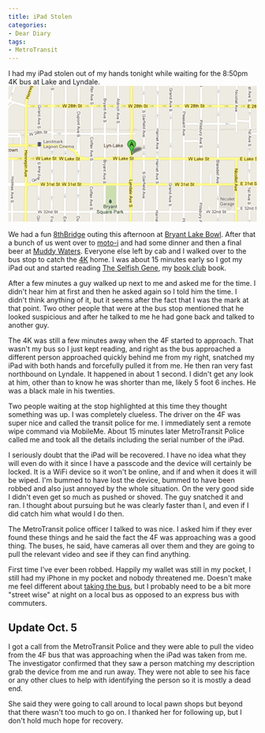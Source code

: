 ```yaml
---
title: iPad Stolen
categories:
- Dear Diary
tags:
- MetroTransit
---
```


I had my iPad stolen out of my hands tonight while waiting for the 8:50pm 4K bus at Lake and Lyndale.
[![](/assets/posts/2011/map-lake-and-lyndale.gif)](http://thingelstad.com/s/ipad-stolen/map-lake-and-lyndale/img)

We had a fun [8thBridge](http://www.8thBridge.com/) outing this afternoon at [Bryant Lake Bowl](http://www.bryantlakebowl.com/). After that a bunch of us went over to [moto-i](http://www.moto-i.com/) and had some dinner and then a final beer at [Muddy Waters](http://www.muddywatersmpls.com/new_home.html). Everyone else left by cab and I walked over to the bus stop to catch the [4K](http://www.metrotransit.org/Schedules/WebSchedules.aspx?route=4) home. I was about 15 minutes early so I got my iPad out and started reading [The Selfish Gene](http://rwbookclub.com/wiki/The_Selfish_Gene), my [book club](http://rwbookclub.com/) book.

After a few minutes a guy walked up next to me and asked me for the time. I didn't hear him at first and then he asked again so I told him the time. I didn't think anything of it, but it seems after the fact that I was the mark at that point. Two other people that were at the bus stop mentioned that he looked suspicious and after he talked to me he had gone back and talked to another guy.

The 4K was still a few minutes away when the 4F started to approach. That wasn't my bus so I just kept reading, and right as the bus approached a different person approached quickly behind me from my right, snatched my iPad with both hands and forcefully pulled it from me. He then ran very fast northbound on Lyndale. It happened in about 1 second. I didn't get any look at him, other than to know he was shorter than me, likely 5 foot 6 inches. He was a black male in his twenties.

Two people waiting at the stop highlighted at this time they thought something was up. I was completely clueless. The driver on the 4F was super nice and called the transit police for me. I immediately sent a remote wipe command via MobileMe. About 15 minutes later MetroTransit Police called me and took all the details including the serial number of the iPad.

I seriously doubt that the iPad will be recovered. I have no idea what they will even do with it since I have a passcode and the device will certainly be locked. It is a WiFi device so it won't be online, and if and when it does it will be wiped. I'm bummed to have lost the device, bummed to have been robbed and also just annoyed by the whole situation. On the very good side I didn't even get so much as pushed or shoved. The guy snatched it and ran. I thought about pursuing but he was clearly faster than I, and even if I did catch him what would I do then.

The MetroTransit police officer I talked to was nice. I asked him if they ever found these things and he said the fact the 4F was approaching was a good thing. The buses, he said, have cameras all over them and they are going to pull the relevant video and see if they can find anything.

First time I've ever been robbed. Happily my wallet was still in my pocket, I still had my iPhone in my pocket and nobody threatened me. Doesn't make me feel different about [taking the bus](http://wiki.thingelstad.com/wiki/Transit_journal), but I probably need to be a bit more "street wise" at night on a local bus as opposed to an express bus with commuters.

## Update Oct. 5

I got a call from the MetroTransit Police and they were able to pull the video from the 4F bus that was approaching when the iPad was taken from me. The investigator confirmed that they saw a person matching my description grab the device from me and run away. They were not able to see his face or any other clues to help with identifying the person so it is mostly a dead end.

She said they were going to call around to local pawn shops but beyond that there wasn't too much to go on. I thanked her for following up, but I don't hold much hope for recovery.
